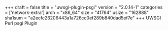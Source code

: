 +++
draft = false
title = "uwsgi-plugin-psgi"
version = "2.0.14-1"
categories = ['network-extra']
arch = "x86_64"
size = "41764"
usize = "162888"
sha1sum = "a2ecfc26206443a1a726cc0ef289b840dad5ef7e"
+++
UWSGI Perl psgi Plugin